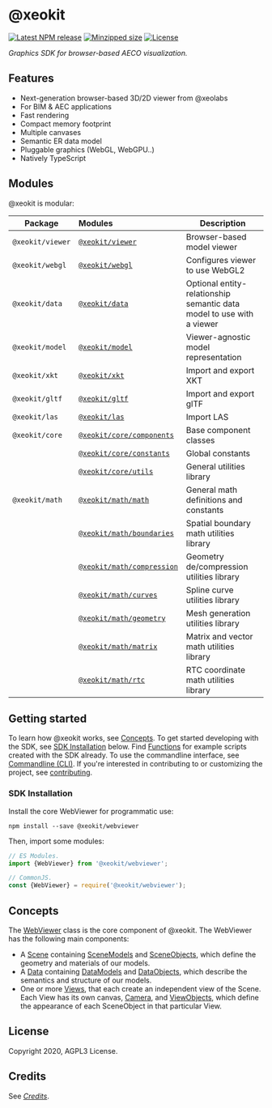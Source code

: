 # @xeokit

[![Latest NPM release](https://img.shields.io/npm/v/@xeokit-sdk/core.svg)](https://www.npmjs.com/package/@xeokit-sdk/core)
[![Minzipped size](https://badgen.net/bundlephobia/minzip/@xeokit-sdk/core)](https://bundlephobia.com/result?p=@xeokit-sdk/core)
[![License](https://img.shields.io/badge/license-MIT-007ec6.svg)](https://github.com/xeolabs/xeokit-sdk/blob/master/LICENSE)

*Graphics SDK for browser-based AECO visualization.*

## Features

* Next-generation browser-based 3D/2D viewer from @xeolabs
* For BIM & AEC applications
* Fast rendering
* Compact memory footprint
* Multiple canvases
* Semantic ER data model
* Pluggable graphics (WebGL, WebGPU..)
* Natively TypeScript

## Modules

@xeokit is modular:


| Package          | Modules                                                                                                            | Description                                                           |
|------------------|:-------------------------------------------------------------------------------------------------------------------|-----------------------------------------------------------------------|
| `@xeokit/viewer` | [`@xeokit/viewer`](https://xeokit.github.io/xeokit-webviewer/docs/modules/_xeokit_viewer.html)                     | Browser-based model viewer                                            |
| `@xeokit/webgl`  | [`@xeokit/webgl`](https://xeokit.github.io/xeokit-webviewer/docs/modules/_xeokit_webgl.html)                       | Configures viewer to use WebGL2                                       |
| `@xeokit/data`   | [`@xeokit/data`](https://xeokit.github.io/xeokit-webviewer/docs/modules/_xeokit_data.html)                         | Optional entity-relationship semantic data model to use with a viewer |
| `@xeokit/model`  | [`@xeokit/model`](https://xeokit.github.io/xeokit-webviewer/docs/modules/_xeokit_model.html)                       | Viewer-agnostic model representation                                  |
| `@xeokit/xkt`    | [`@xeokit/xkt`](https://xeokit.github.io/xeokit-webviewer/docs/modules/_xeokit_xkt.html)                           | Import and export XKT                                                 |
| `@xeokit/gltf`   | [`@xeokit/gltf`](https://xeokit.github.io/xeokit-webviewer/docs/modules/_xeokit_gltf.html)                         | Import and export glTF                                                |
| `@xeokit/las`    | [`@xeokit/las`](https://xeokit.github.io/xeokit-webviewer/docs/modules/_xeokit_las.html)                           | Import LAS                                                            |
| `@xeokit/core`   | [`@xeokit/core/components`](https://xeokit.github.io/xeokit-webviewer/docs/modules/_xeokit_core_components.html)   | Base component classes                                                |
|                  | [`@xeokit/core/constants`](https://xeokit.github.io/xeokit-webviewer/docs/modules/_xeokit_core_constants.html)     | Global constants                                                      |
|                  | [`@xeokit/core/utils`](https://xeokit.github.io/xeokit-webviewer/docs/modules/_xeokit_core_utils.html)             | General utilities library                                             |
| `@xeokit/math`   | [`@xeokit/math/math`](https://xeokit.github.io/xeokit-webviewer/docs/modules/_xeokit_math_math.html)               | General math definitions and constants                                |
|                  | [`@xeokit/math/boundaries`](https://xeokit.github.io/xeokit-webviewer/docs/modules/_xeokit_math_boundaries.html)   | Spatial boundary math utilities library                               |
|                  | [`@xeokit/math/compression`](https://xeokit.github.io/xeokit-webviewer/docs/modules/_xeokit_math_compression.html) | Geometry de/compression utilities library                             |
|                  | [`@xeokit/math/curves`](https://xeokit.github.io/xeokit-webviewer/docs/modules/_xeokit_math_curves.html)           | Spline curve utilities library                                        |
|                  | [`@xeokit/math/geometry`](https://xeokit.github.io/xeokit-webviewer/docs/modules/_xeokit_math_geometry.html)       | Mesh generation utilities library                                     |
|                  | [`@xeokit/math/matrix`](https://xeokit.github.io/xeokit-webviewer/docs/modules/_xeokit_math_matrix.html)           | Matrix and vector math utilities library                              |
|                  | [`@xeokit/math/rtc`](https://xeokit.github.io/xeokit-webviewer/docs/modules/_xeokit_math_rtc.html)                 | RTC coordinate math utilities library                                 |

## Getting started

To learn how @xeokit works, see [Concepts](/concepts.html). To get started developing with the SDK,
see [SDK Installation](#sdk-installation) below. Find [Functions](/functions.html) for example scripts created with the
SDK already. To use the commandline interface, see [Commandline (CLI)](/cli.html). If you're interested in contributing
to or customizing the project, see [contributing](/contributing.html).

### SDK Installation

Install the core WebViewer for programmatic use:

```shell
npm install --save @xeokit/webviewer
```

Then, import some modules:

```typescript
// ES Modules.
import {WebViewer} from '@xeokit/webviewer';

// CommonJS.
const {WebViewer} = require('@xeokit/webviewer');
```

## Concepts

The [WebViewer](./classes/webviewer_src.webviewer.html) class is the core component of
@xeokit. The WebViewer has the following main components:

- A [Scene](./classes/webviewer_src.scene.html) containing [SceneModels](./interfaces/webviewer_src.scene.html)
  and [SceneObjects](./classes/SceneObject.html), which define the geometry
  and materials of our models.
- A [Data](./classes/Data.html)
  containing [DataModels](./classes/DataModel.html)
  and [DataObjects](./classes/DataObject.html), which describe the semantics
  and structure of our models.
- One or more [Views](./classes/View.html), that each create an independent
  view of the Scene. Each View has its own
  canvas, [Camera](./classes/Camera.html),
  and [ViewObjects](./classes/ViewObject.html), which define the appearance
  of
  each SceneObject in that particular View.



## License

Copyright 2020, AGPL3 License.

## Credits

See [*Credits*](/credits.html).
